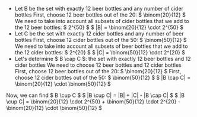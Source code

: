 <ul>
<li> Let B be the set with exactly 12 beer bottles and any number of cider bottles 
First, choose 12 beer bottles out of the 20: $ \binom{20}{12} $ 
We need to take into account all subsets of cider bottles that we add to the 12 beer bottles: $ 2^{50} $ 
$ |B| = \binom{20}{12} \cdot 2^{50} $
	<li> Let C be the set with exactly 12 cider bottles and any number of beer bottles 
	      First, choose 12 cider bottles out of the 50: $ \binom{50}{12} $ 
	      We need to take into account all subsets of beer bottles that we add to the 12 cider bottles: $ 2^{20} $ 
	      $ |C| = \binom{50}{12} \cdot 2^{20} $
	<li> Let's determine $ B \cap C $: the set with exactly 12 beer bottles and 12 cider bottles 
	      We need to choose 12 beer bottles and 12 cider bottles 
	      First, choose 12 beer bottles out of the 20: $ \binom{20}{12} $ 
	      First, choose 12 cider bottles out of the 50: $ \binom{50}{12} $ 
	      $ |B \cap C| = \binom{20}{12} \cdot \binom{50}{12} $
</ul>
Now, we can find $ B \cup C $ 
$ |B \cup C| = |B| + |C| - |B \cap C| $ 
$ |B \cup C| = \binom{20}{12} \cdot 2^{50} + \binom{50}{12} \cdot 2^{20} - \binom{20}{12} \cdot \binom{50}{12} $
